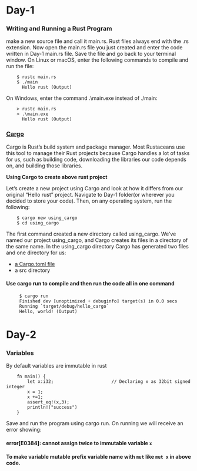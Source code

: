    # Day-1
   ### Writing and Running a Rust Program
   
   make a new source file and call it main.rs. Rust files always end with the .rs extension.
   Now open the main.rs file you just created and enter the code written in Day-1 main.rs file.
   Save the file and go back to your terminal window. 
   On Linux or macOS, enter the following commands to compile and run the file:
   ```
       $ rustc main.rs
       $ ./main
         Hello rust (Output)
   ```
         
         
   On Windows, enter the command .\main.exe instead of ./main:
   ```
       > rustc main.rs
       > .\main.exe
         Hello rust (Output)
   ```     
           
   ### [Cargo](https://doc.rust-lang.org/cargo/guide/index.html)
          
   Cargo is Rust’s build system and package manager. Most Rustaceans use this tool to manage their Rust projects because Cargo handles a lot of tasks for us, such as        building code, downloading the libraries our code depends on, and building those libraries.
         
   **Using Cargo to create above rust project**
   
   Let’s create a new project using Cargo and look at how it differs from our original “Hello rust” project. Navigate to Day-1 folder(or wherever you decided to store 
   your code). Then, on any operating system, run the following:
   ```
       $ cargo new using_cargo
       $ cd using_cargo
   ```
   The first command created a new directory called using_cargo. We’ve named our project using_cargo, and Cargo creates its files in a directory of the same name.
   In the using_cargo directory Cargo has generated two files and one directory for us: 
   - [a Cargo.toml file](https://doc.rust-lang.org/cargo/reference/manifest.html)
   - a src directory
  
  #### Use cargo run to compile and then run the code all in one command
 ```
      $ cargo run
      Finished dev [unoptimized + debuginfo] target(s) in 0.0 secs
      Running `target/debug/hello_cargo`
      Hello, world! (Output)
 ```   
    

 # Day-2
   ### Variables
   By default variables are immutable in rust
 ```
     fn main() {
         let x:i32;                      // Declaring x as 32bit signed integer
         x = 1;
         x +=1;
         assert_eq!(x,3);
         println!("success")
     }
 ```
   Save and run the program using cargo run. On running we will receive an error showing:
   #### error[E0384]: cannot assign twice to immutable variable `x`
   
   #### To make variable mutable prefix variable name with `mut` like `mut x` in above code.

     
     
     
